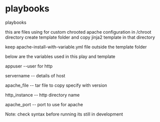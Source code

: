 # playbooks
playbooks

this are files using for custom chrooted apache configuration in /chroot directory
create template folder and copy jinja2 template in that directory

keep apache-install-with-variable.yml file outside the template folder


below are the variables used in this play and template


appuser --user for http

servername  -- details of host

apache_file -- tar file to copy specify with version

http_instance -- http directory name

apache_port -- port to use for apache

Note: check syntax before running its still in development
